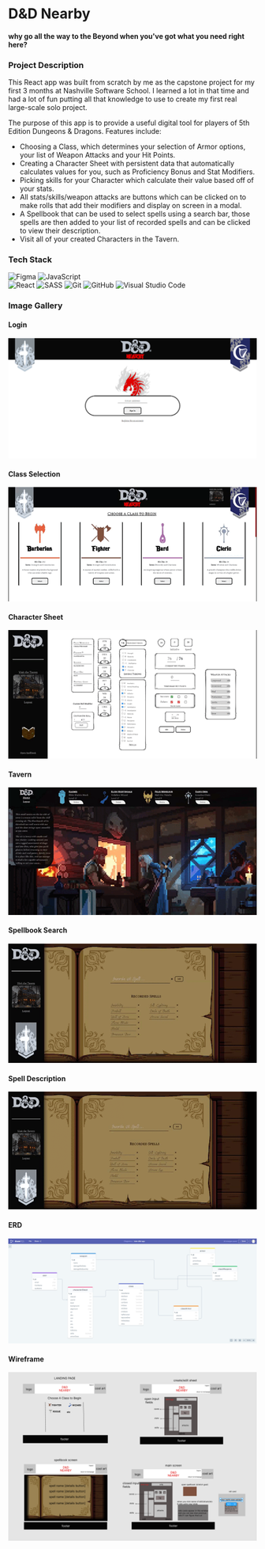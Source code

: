 # D&D Nearby
#### why go all the way to the Beyond when you've got what you need right here?

### Project Description
This React app was built from scratch by me as the capstone project for my first 3 months at Nashville Software School. I learned a lot in that time and had a lot of fun putting all that knowledge to use to create my first real large-scale solo project.

The purpose of this app is to provide a useful digital tool for players of 5th Edition Dungeons & Dragons.
Features include:
* Choosing a Class, which determines your selection of Armor options, your list of Weapon Attacks and your Hit Points.
* Creating a Character Sheet with persistent data that automatically calculates values for you, such as Proficiency Bonus and Stat Modifiers.
* Picking skills for your Character which calculate their value based off of your stats.
* All stats/skills/weapon attacks are buttons which can be clicked on to make rolls that add their modifiers and display on screen in a modal.
* A Spellbook that can be used to select spells using a search bar, those spells are then added to your list of recorded spells and can be clicked to view their description.
* Visit all of your created Characters in the Tavern.

### Tech Stack
![Figma](https://img.shields.io/badge/figma-%23F24E1E.svg?style=for-the-badge&logo=figma&logoColor=white)
![JavaScript](https://img.shields.io/badge/javascript-%23323330.svg?style=for-the-badge&logo=javascript&logoColor=%23F7DF1E)    
![React](https://img.shields.io/badge/react-%2320232a.svg?style=for-the-badge&logo=react&logoColor=%2361DAFB)
![SASS](https://img.shields.io/badge/SASS-hotpink.svg?style=for-the-badge&logo=SASS&logoColor=white)
![Git](https://img.shields.io/badge/git-%23F05033.svg?style=for-the-badge&logo=git&logoColor=white)
![GitHub](https://img.shields.io/badge/github-%23121011.svg?style=for-the-badge&logo=github&logoColor=white) 
![Visual Studio Code](https://img.shields.io/badge/Visual%20Studio%20Code-0078d7.svg?style=for-the-badge&logo=visual-studio-code&logoColor=white)

### Image Gallery

#### Login
![Login page](public/images/readmelogin.png)

#### Class Selection
![class select page](public/images/readmeclasses.gif)

#### Character Sheet
![character sheet](public/images/readmesheet.gif)

#### Tavern
![tavern](public/images/readmetavern.gif)

#### Spellbook Search
![spellbook search function](public/images/readmesearch.gif)

#### Spell Description
![spell description](public/images/readmedesc.gif)

#### ERD
![erd](public/images/dndnearbyerd.png)

#### Wireframe
![wireframe](public/images/dndnearbywireframe.png)
